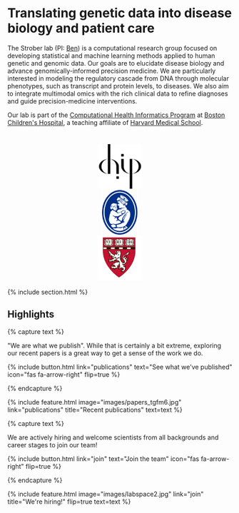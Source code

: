 ---
---

# Translating genetic data into disease biology and patient care

The Strober lab (PI: [Ben](https://stroberlab.com/members/ben-strober.html)) is a computational research group focused on developing statistical and machine learning methods applied to human genetic and genomic data. Our goals are to elucidate disease biology and advance genomically-informed precision medicine. We are particularly interested in modeling the regulatory cascade from DNA through molecular phenotypes, such as transcript and protein levels, to  diseases. We also aim to integrate multimodal omics with the rich clinical data to refine diagnoses and guide precision-medicine interventions.


Our lab is part of the [Computational Health Informatics Program](https://www.chip.org/) at [Boston Children's Hospital](https://www.childrenshospital.org/), a teaching affiliate of [Harvard Medical School](https://hms.harvard.edu/).


<div style="text-align: center; margin-top: 40px;">
  <a href="https://chip.org" target="_blank"><img src="images/chip-logo.png" alt="CHIP" style="height:100px; margin:0 85px;"></a>
  <a href="https://www.childrenshospital.org/" target="_blank"><img src="images/BCH2.svg" alt="Boston Children's Hospital" style="height:100px; margin:0 85px;"></a>
  <a href="https://hms.harvard.edu/" target="_blank"><img src="images/HMS.png" alt="Harvard Medical School" style="height:100px; margin:0 85px;"></a>
</div>


{% include section.html %}

## Highlights

{% capture text %}

"We are what we publish". While that is certainly a bit extreme, exploring our recent papers is a great way to get a sense of the work we do.

{%
  include button.html
  link="publications"
  text="See what we've published"
  icon="fas fa-arrow-right"
  flip=true
%}

{% endcapture %}

{%
  include feature.html
  image="images/papers_tgfm6.jpg"
  link="publications"
  title="Recent publications"
  text=text
%}



{% capture text %}

We are actively hiring and welcome scientists from all backgrounds and career stages to join our team!

{%
  include button.html
  link="join"
  text="Join the team"
  icon="fas fa-arrow-right"
  flip=true
%}

{% endcapture %}

{%
  include feature.html
  image="images/labspace2.jpg"
  link="join"
  title="We're hiring!"
  flip=true
  text=text
%}
